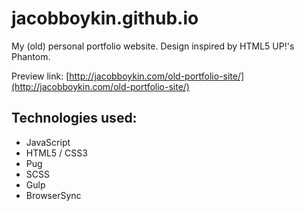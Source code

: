 # jacobboykin.github.io
My (old) personal portfolio website. Design inspired by HTML5 UP!'s Phantom. 

Preview link: [http://jacobboykin.com/old-portfolio-site/](http://jacobboykin.com/old-portfolio-site/)

## Technologies used:
* JavaScript
* HTML5 / CSS3
* Pug
* SCSS
* Gulp
* BrowserSync
